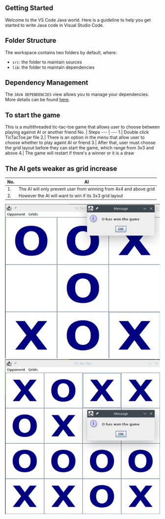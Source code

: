 ## Getting Started

Welcome to the VS Code Java world. Here is a guideline to help you get started to write Java code in Visual Studio Code.

## Folder Structure

The workspace contains two folders by default, where:

- `src`: the folder to maintain sources
- `lib`: the folder to maintain dependencies

## Dependency Management

The `JAVA DEPENDENCIES` view allows you to manage your dependencies. More details can be found [here](https://github.com/microsoft/vscode-java-pack/blob/master/release-notes/v0.9.0.md#work-with-jar-files-directly).

## To start the game

This is a multithreaded tic-tac-toe game that allows user to choose between playing against AI or another friend
No. | Steps
--- | ---
1.| Double click TicTacToe.jar file
2.| There is an option in the menu that allow user to choose whether to play againt AI or friend
3.| After that, user must choose the grid layout before they can start the game, which range from 3x3 and above
4.| The game will restart if there's a winner or it is a draw

## The AI gets weaker as grid increase
No. | AI
--- | ---
1.| The AI will only prevent user from winning from 4x4 and above grid
2.| However the AI will want to win if its 3x3 grid layout

![3x3 sample](3x3.png)
![4x4 sample](4x4.png)

